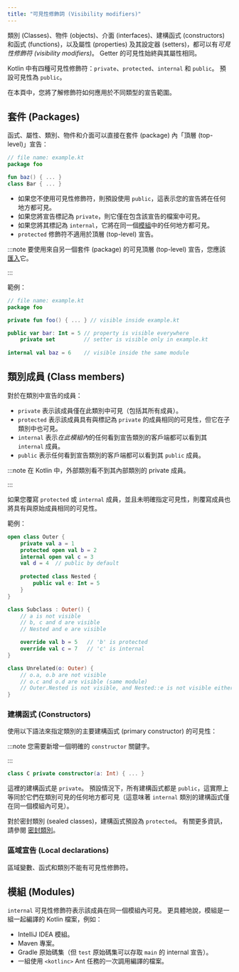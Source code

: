 ```yaml
---
title: "可見性修飾詞 (Visibility modifiers)"
---
```

類別 (Classes)、物件 (objects)、介面 (interfaces)、建構函式 (constructors) 和函式 (functions)，以及屬性 (properties) 及其設定器 (setters)，都可以有*可見性修飾符 (visibility modifiers)*。
Getter 的可見性始終與其屬性相同。

Kotlin 中有四種可見性修飾符：`private`、`protected`、`internal` 和 `public`。
預設可見性為 `public`。

在本頁中，您將了解修飾符如何應用於不同類型的宣告範圍。

## 套件 (Packages)

函式、屬性、類別、物件和介面可以直接在套件 (package) 內「頂層 (top-level)」宣告：

```kotlin
// file name: example.kt
package foo

fun baz() { ... }
class Bar { ... }
```

* 如果您不使用可見性修飾符，則預設使用 `public`，這表示您的宣告將在任何地方都可見。
* 如果您將宣告標記為 `private`，則它僅在包含該宣告的檔案中可見。
* 如果您將其標記為 `internal`，它將在同一個[模組](#modules)中的任何地方都可見。
* `protected` 修飾符不適用於頂層 (top-level) 宣告。

:::note
要使用來自另一個套件 (package) 的可見頂層 (top-level) 宣告，您應該[匯入](packages#imports)它。

:::

範例：

```kotlin
// file name: example.kt
package foo

private fun foo() { ... } // visible inside example.kt

public var bar: Int = 5 // property is visible everywhere
    private set         // setter is visible only in example.kt
    
internal val baz = 6    // visible inside the same module
```

## 類別成員 (Class members)

對於在類別中宣告的成員：

* `private` 表示該成員僅在此類別中可見（包括其所有成員）。
* `protected` 表示該成員具有與標記為 `private` 的成員相同的可見性，但它在子類別中也可見。
* `internal` 表示*在此模組內*的任何看到宣告類別的客戶端都可以看到其 `internal` 成員。
* `public` 表示任何看到宣告類別的客戶端都可以看到其 `public` 成員。

:::note
在 Kotlin 中，外部類別看不到其內部類別的 private 成員。

:::

如果您覆寫 `protected` 或 `internal` 成員，並且未明確指定可見性，則覆寫成員也將具有與原始成員相同的可見性。

範例：

```kotlin
open class Outer {
    private val a = 1
    protected open val b = 2
    internal open val c = 3
    val d = 4  // public by default
    
    protected class Nested {
        public val e: Int = 5
    }
}

class Subclass : Outer() {
    // a is not visible
    // b, c and d are visible
    // Nested and e are visible

    override val b = 5   // 'b' is protected
    override val c = 7   // 'c' is internal
}

class Unrelated(o: Outer) {
    // o.a, o.b are not visible
    // o.c and o.d are visible (same module)
    // Outer.Nested is not visible, and Nested::e is not visible either 
}
```

### 建構函式 (Constructors)

使用以下語法來指定類別的主要建構函式 (primary constructor) 的可見性：

:::note
您需要新增一個明確的 `constructor` 關鍵字。

:::

```kotlin
class C private constructor(a: Int) { ... }
```

這裡的建構函式是 `private`。 預設情況下，所有建構函式都是 `public`，這實際上等同於它們在類別可見的任何地方都可見（這意味著 `internal` 類別的建構函式僅在同一個模組內可見）。

對於密封類別 (sealed classes)，建構函式預設為 `protected`。 有關更多資訊，請參閱 [密封類別](sealed-classes#constructors)。

### 區域宣告 (Local declarations)

區域變數、函式和類別不能有可見性修飾符。

## 模組 (Modules)

`internal` 可見性修飾符表示該成員在同一個模組內可見。 更具體地說，模組是一組一起編譯的 Kotlin 檔案，例如：

* IntelliJ IDEA 模組。
* Maven 專案。
* Gradle 原始碼集（但 `test` 原始碼集可以存取 `main` 的 internal 宣告）。
* 一組使用 `<kotlinc>` Ant 任務的一次調用編譯的檔案。
